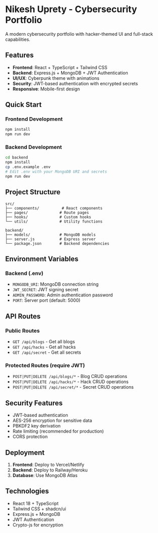 
# Nikesh Uprety - Cybersecurity Portfolio

A modern cybersecurity portfolio with hacker-themed UI and full-stack capabilities.

## Features

- **Frontend**: React + TypeScript + Tailwind CSS
- **Backend**: Express.js + MongoDB + JWT Authentication
- **UI/UX**: Cyberpunk theme with animations
- **Security**: JWT-based authentication with encrypted secrets
- **Responsive**: Mobile-first design

## Quick Start

### Frontend Development
```bash
npm install
npm run dev
```

### Backend Development
```bash
cd backend
npm install
cp .env.example .env
# Edit .env with your MongoDB URI and secrets
npm run dev
```

## Project Structure

```
src/
├── components/          # React components
├── pages/              # Route pages
├── hooks/              # Custom hooks
└── utils/              # Utility functions

backend/
├── models/             # MongoDB models
├── server.js           # Express server
└── package.json        # Backend dependencies
```

## Environment Variables

### Backend (.env)
- `MONGODB_URI`: MongoDB connection string
- `JWT_SECRET`: JWT signing secret
- `ADMIN_PASSWORD`: Admin authentication password
- `PORT`: Server port (default: 5000)

## API Routes

### Public Routes
- `GET /api/blogs` - Get all blogs
- `GET /api/hacks` - Get all hacks  
- `GET /api/secret` - Get all secrets

### Protected Routes (require JWT)
- `POST|PUT|DELETE /api/blogs/*` - Blog CRUD operations
- `POST|PUT|DELETE /api/hacks/*` - Hack CRUD operations
- `POST|PUT|DELETE /api/secret/*` - Secret CRUD operations

## Security Features

- JWT-based authentication
- AES-256 encryption for sensitive data
- PBKDF2 key derivation
- Rate limiting (recommended for production)
- CORS protection

## Deployment

1. **Frontend**: Deploy to Vercel/Netlify
2. **Backend**: Deploy to Railway/Heroku
3. **Database**: Use MongoDB Atlas

## Technologies

- React 18 + TypeScript
- Tailwind CSS + shadcn/ui
- Express.js + MongoDB
- JWT Authentication
- Crypto-js for encryption
